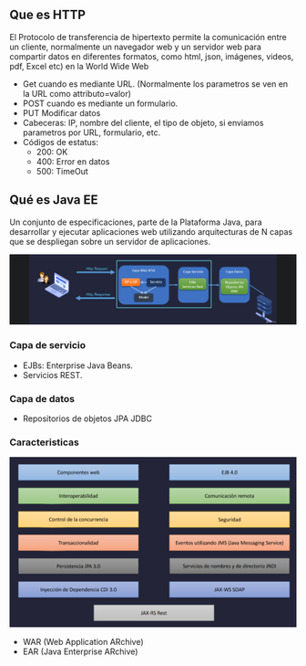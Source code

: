 
## Que es HTTP

El Protocolo de transferencia de hipertexto permite la comunicación entre un cliente, normalmente un navegador web y un servidor web para compartir datos en diferentes formatos, como html, json, imágenes, videos, pdf, Excel etc) en la World Wide Web

* Get cuando es mediante URL. (Normalmente los parametros se ven en la URL como attributo=valor)
* POST cuando es mediante un formulario.
* PUT Modificar datos
* Cabeceras: IP, nombre del cliente, el tipo de objeto, si enviamos parametros por URL, formulario, etc.
* Códigos de estatus:
    * 200: OK
    * 400: Error en datos
    * 500: TimeOut


## Qué es Java EE
Un conjunto de especificaciones, parte de la Plataforma Java, para desarrollar y ejecutar aplicaciones web utilizando arquitecturas de N capas que se despliegan sobre un servidor de aplicaciones.

<img src="JavaEE.png"/>

### Capa de servicio
* EJBs: Enterprise Java Beans.
* Servicios REST.

### Capa de datos
* Repositorios de objetos JPA JDBC

### Caracteristicas

<img src="caracteristicas-JavaEE.png"/>

* WAR (Web Application ARchive)
* EAR (Java Enterprise ARchive)